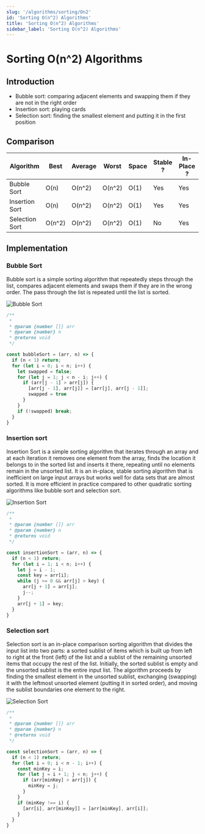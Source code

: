 ```yaml
---
slug: '/algorithms/sorting/On2'
id: 'Sorting O(n^2) Algorithms'
title: 'Sorting O(n^2) Algorithms'
sidebar_label: 'Sorting O(n^2) Algorithms'
---
```


# Sorting O(n^2) Algorithms

## Introduction

- Bubble sort: comparing adjacent elements and swapping them if they are not in the right order
- Insertion sort: playing cards
- Selection sort: finding the smallest element and putting it in the first position

## Comparison

| Algorithm      | Best   | Average | Worst  | Space | Stable ? | In-Place ? |
| -------------- | ------ | ------- | ------ | ----- | -------- | ---------- |
| Bubble Sort    | O(n)   | O(n^2)  | O(n^2) | O(1)  | Yes      | Yes        |
| Insertion Sort | O(n)   | O(n^2)  | O(n^2) | O(1)  | Yes      | Yes        |
| Selection Sort | O(n^2) | O(n^2)  | O(n^2) | O(1)  | No       | Yes        |

## Implementation

### Bubble Sort

Bubble sort is a simple sorting algorithm that repeatedly steps through the list, compares adjacent elements and swaps them if they are in the wrong order. The pass through the list is repeated until the list is sorted.

![Bubble Sort](https://upload.wikimedia.org/wikipedia/commons/c/c8/Bubble-sort-example-300px.gif)

```js title="Bubble Sort" showLineNumbers
/**
 * 
 * @param {number []} arr 
 * @param {number} n 
 * @returns void
 */

const bubbleSort = (arr, n) => {
  if (n < 1) return;
  for (let i = 0; i < n; i++) {
    let swapped = false;
    for (let j = 1; j < n - i; j++) {
      if (arr[j - 1] > arr[j]) {
        [arr[j - 1], arr[j]] = [arr[j], arr[j - 1]];
        swapped = true
      }
    }
    if (!swapped) break;
  }
}
```

### Insertion sort 

Insertion Sort is a simple sorting algorithm that iterates through an array and at each iteration it removes one element from the array, finds the location it belongs to in the sorted list and inserts it there, repeating until no elements remain in the unsorted list. It is an in-place, stable sorting algorithm that is inefficient on large input arrays but works well for data sets that are almost sorted. It is more efficient in practice compared to other quadratic sorting algorithms like bubble sort and selection sort.

![Insertion Sort](https://upload.wikimedia.org/wikipedia/commons/0/0f/Insertion-sort-example-300px.gif)

```js title="Insertion Sort" showLineNumbers
/**
 * 
 * @param {number []} arr 
 * @param {number} n 
 * @returns void
 */

const insertionSort = (arr, n) => {
  if (n < 1) return;
  for (let i = 1; i < n; i++) {
    let j = i - 1;
    const key = arr[i];
    while (j >= 0 && arr[j] > key) {
      arr[j + 1] = arr[j];
      j--;
    }
    arr[j + 1] = key;
  }
}
```

### Selection sort

Selection sort is an in-place comparison sorting algorithm that divides the input list into two parts: a sorted sublist of items which is built up from left to right at the front (left) of the list and a sublist of the remaining unsorted items that occupy the rest of the list. Initially, the sorted sublist is empty and the unsorted sublist is the entire input list. The algorithm proceeds by finding the smallest element in the unsorted sublist, exchanging (swapping) it with the leftmost unsorted element (putting it in sorted order), and moving the sublist boundaries one element to the right.

![Selection Sort](https://upload.wikimedia.org/wikipedia/commons/9/94/Selection-Sort-Animation.gif)

```js title="Selection Sort" showLineNumbers
/**
 * 
 * @param {number []} arr 
 * @param {number} n 
 * @returns void
 */

const selectionSort = (arr, n) => {
  if (n < 1) return;
  for (let i = 0; i < n - 1; i++) {
    const minKey = i;
    for (let j = i + 1; j < n; j++) {
      if (arr[minKey] > arr[j]) {
        minKey = j;
      }
    }
    if (minKey !== i) {
      [arr[i], arr[minKey]] = [arr[minKey], arr[i]];
    }
  }
}
```

